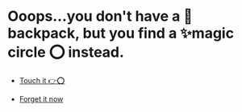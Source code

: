 # Ooops...you don't have a 💼backpack, but you find a ✨magic circle ⭕️ instead.

-  [Touch it 👉⭕️](3.md)

-  [Forget it now ](../2/1.md)
